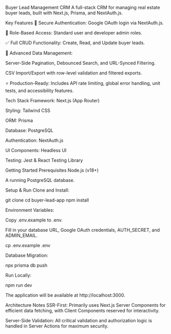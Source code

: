Buyer Lead Management CRM
A full-stack CRM for managing real estate buyer leads, built with Next.js, Prisma, and NextAuth.js.

Key Features
🔐 Secure Authentication: Google OAuth login via NextAuth.js.

👤 Role-Based Access: Standard user and developer admin roles.

✅ Full CRUD Functionality: Create, Read, and Update buyer leads.

🚀 Advanced Data Management:

Server-Side Pagination, Debounced Search, and URL-Synced Filtering.

CSV Import/Export with row-level validation and filtered exports.

⭐ Production-Ready: Includes API rate limiting, global error handling, unit tests, and accessibility features.

Tech Stack
Framework: Next.js (App Router)

Styling: Tailwind CSS

ORM: Prisma

Database: PostgreSQL

Authentication: NextAuth.js

UI Components: Headless UI

Testing: Jest & React Testing Library

Getting Started
Prerequisites
Node.js (v18+)

A running PostgreSQL database.

Setup & Run
Clone and Install:

git clone <your-repository-url>
cd buyer-lead-app
npm install

Environment Variables:

Copy .env.example to .env.

Fill in your database URL, Google OAuth credentials, AUTH_SECRET, and ADMIN_EMAIL.

cp .env.example .env

Database Migration:

npx prisma db push

Run Locally:

npm run dev

The application will be available at http://localhost:3000.

Architecture Notes
SSR-First: Primarily uses Next.js Server Components for efficient data fetching, with Client Components reserved for interactivity.

Server-Side Validation: All critical validation and authorization logic is handled in Server Actions for maximum security.
